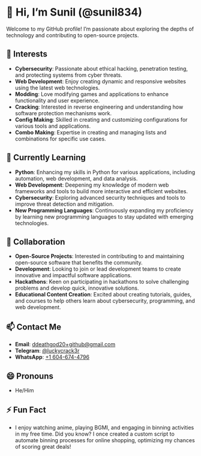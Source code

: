 # 👋 Hi, I’m Sunil (@sunil834)

Welcome to my GitHub profile! I’m passionate about exploring the depths of technology and contributing to open-source projects.

## 👀 Interests

- **Cybersecurity**: Passionate about ethical hacking, penetration testing, and protecting systems from cyber threats.
- **Web Development**: Enjoy creating dynamic and responsive websites using the latest web technologies.
- **Modding**: Love modifying games and applications to enhance functionality and user experience.
- **Cracking**: Interested in reverse engineering and understanding how software protection mechanisms work.
- **Config Making**: Skilled in creating and customizing configurations for various tools and applications.
- **Combo Making**: Expertise in creating and managing lists and combinations for specific use cases.

## 🌱 Currently Learning

- **Python**: Enhancing my skills in Python for various applications, including automation, web development, and data analysis.
- **Web Development**: Deepening my knowledge of modern web frameworks and tools to build more interactive and efficient websites.
- **Cybersecurity**: Exploring advanced security techniques and tools to improve threat detection and mitigation.
- **New Programming Languages**: Continuously expanding my proficiency by learning new programming languages to stay updated with emerging technologies.

## 💞️ Collaboration

- **Open-Source Projects**: Interested in contributing to and maintaining open-source software that benefits the community.
- **Development**: Looking to join or lead development teams to create innovative and impactful software applications.
- **Hackathons**: Keen on participating in hackathons to solve challenging problems and develop quick, innovative solutions.
- **Educational Content Creation**: Excited about creating tutorials, guides, and courses to help others learn about cybersecurity, programming, and web development.

## 📫 Contact Me

- **Email**: [ddeathgod20+github@gmail.com](mailto:ddeathgod20+github@gmail.com)
- **Telegram**: [@luckycrack3r](https://t.me/luckycrack3r)
- **WhatsApp**: [+1 604-674-4796](https://wa.me/16046744796)

## 😄 Pronouns

- He/Him

## ⚡ Fun Fact

- I enjoy watching anime, playing BGMI, and engaging in binning activities in my free time. Did you know? I once created a custom script to automate binning processes for online shopping, optimizing my chances of scoring great deals!
